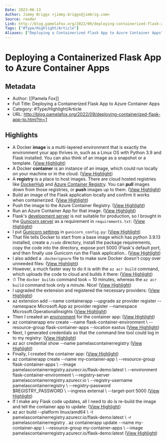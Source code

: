 ```yaml
---
Date: 2023-06-13
Author: Jimmy Briggs <jimmy.briggs@jimbrig.com>
Source: reader
Link: http://blog.pamelafox.org/2022/09/deploying-containerized-flask-app-to.html?m=1
Tags: ["#Type/Highlight/Article"]
Aliases: ["Deploying a Containerized Flask App to Azure Container Apps", "Deploying a Containerized Flask App to Azure Container Apps"]
---
```

# Deploying a Containerized Flask App to Azure Container Apps

## Metadata
- Author: [[Pamela Fox]]
- Full Title: Deploying a Containerized Flask App to Azure Container Apps
- Category: #Type/Highlight/Article
- URL: http://blog.pamelafox.org/2022/09/deploying-containerized-flask-app-to.html?m=1

## Highlights
- A Docker **image** is a multi-layered environment that is exactly the environment your app thrives in, such as a Linux OS with Python 3.9 and Flask installed. You can also think of an image as a snapshot or a template. ([View Highlight](https://read.readwise.io/read/01gvf53vc6ervrsb3gptq0ecj8))
- A Docker **container** is an instance of an image, which could run locally on your machine or in the cloud. ([View Highlight](https://read.readwise.io/read/01gvf53x6krbes39xytaz6r00m))
- A **registry** is a place to host images. There are cloud hosted registries like [DockerHub](https://hub.docker.com/) and [Azure Container Registry](https://azure.microsoft.com/en-us/products/container-registry/). You can **pull** images down from those registries, or **push** images up to them. ([View Highlight](https://read.readwise.io/read/01gvf53zasa1ft49vmw21svez7))
- Build an image of the Flask application locally and confirm it works when containerized. ([View Highlight](https://read.readwise.io/read/01gvf54317m65xkwqeede278hy))
- Push the image to the Azure Container Registry. ([View Highlight](https://read.readwise.io/read/01gvf5449byzf9cz2h1nsg0stt))
- Run an Azure Container App for that image. ([View Highlight](https://read.readwise.io/read/01gvf545h6t0y2kg30kx8x99cb))
- Flask's [development server](https://flask.palletsprojects.com/en/2.2.x/deploying/) is *not* suitable for production, so I brought in the [Gunicorn server](https://gunicorn.org/) as a requirement in `requirements.txt`: ([View Highlight](https://read.readwise.io/read/01gvf54azryc5e01wxjq34czn0))
- I put [Gunicorn settings](https://docs.gunicorn.org/en/stable/settings.html#settings) in `gunicorn_config.py`: ([View Highlight](https://read.readwise.io/read/01gvf54erd0549txzvx55tq23g))
- That file tells Docker to start from a base image which has python 3.9.13 installed, create a `/code` directory, install the package requirements, copy the code into the directory, expose port 5000 (Flask's default port, and then finally use Gunicorn run the Flask application.. ([View Highlight](https://read.readwise.io/read/01gvf55dh5rh0wjg79ek45xyay))
- I also added a `.dockerignore` file to make sure Docker doesn't copy over unneeded files: ([View Highlight](https://read.readwise.io/read/01gvf55f7nyv33b1k48gfbbq4g))
- However, a much faster way to do it is with the `az acr build` command, which uploads the code to cloud and builds it there: ([View Highlight](https://read.readwise.io/read/01gvf5787ex4m9m8nshra64ax3))
- ⏱ The `docker buildx` command took ~ 10 minutes, whereas the `az acr build` command took only a minute. Nice! ([View Highlight](https://read.readwise.io/read/01gvf57dra7wqyt65v9vx7b3g4))
- I upgraded the extension and registered the necessary providers: ([View Highlight](https://read.readwise.io/read/01gvf58j5fefby7pwf013re88k))
- az extension add --name containerapp --upgrade az provider register --namespace Microsoft.App az provider register --namespace Microsoft.OperationalInsights ([View Highlight](https://read.readwise.io/read/01gvf58g7tt5m73gh8g3dcnyq4))
- Then I created an [environment](https://learn.microsoft.com/en-us/azure/container-apps/environment) for the container app: ([View Highlight](https://read.readwise.io/read/01gvf58n4sz8r22zhtxz8hz8vh))
- az containerapp env create --name flask-container-environment \ --resource-group flask-container-apps --location eastus ([View Highlight](https://read.readwise.io/read/01gvf58rgtqg29b6k6yv5bk4tb))
- Next, I generated credentials so that the command line tool could log in to my registry: ([View Highlight](https://read.readwise.io/read/01gvf58x3jt4e2h043t18tr6d2))
- az acr credential show --name pamelascontainerregistry ([View Highlight](https://read.readwise.io/read/01gvf59tcb1m5h9a9evac252w9))
- Finally, I created the container app: ([View Highlight](https://read.readwise.io/read/01gvf59ysgd4ms343xwc6r0qjd))
- az containerapp create --name my-container-app \ --resource-group flask-container-apps \ --image pamelascontainerregistry.azurecr.io/flask-demo:latest \ --environment flask-container-environment \ --registry-server pamelascontainerregistry.azurecr.io \ --registry-username pamelascontainerregistry \ --registry-password $REGISTRY_PASSWORD \ --ingress external \ --target-port 5000 ([View Highlight](https://read.readwise.io/read/01gvf5a3s5b4hnrger32c8thpp))
- If I make any Flask code updates, all I need to do is re-build the image and tell the container app to update: ([View Highlight](https://read.readwise.io/read/01gvf5afqvq33h1h4wxxmtn3qt))
- az acr build --platform linux/amd64 \ -t pamelascontainerregistry.azurecr.io/flask-demo:latest \ -r pamelascontainerregistry . az containerapp update --name my-container-app \ --resource-group my-container-apps \ --image pamelascontainerregistry.azurecr.io/flask-demo:latest ([View Highlight](https://read.readwise.io/read/01gvf5ame3pbpj13wgqbf3czn0))
